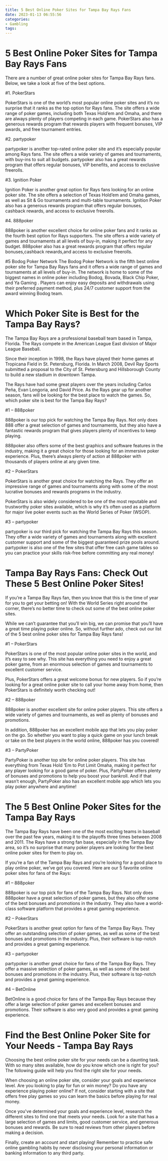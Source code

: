 ```yaml
---
title: 5 Best Online Poker Sites for Tampa Bay Rays Fans
date: 2023-01-13 06:55:56
categories:
- Gambling
tags:
---
```



#  5 Best Online Poker Sites for Tampa Bay Rays Fans

There are a number of great online poker sites for Tampa Bay Rays fans. Below, we take a look at five of the best options.

#1. PokerStars

PokerStars is one of the world’s most popular online poker sites and it’s no surprise that it ranks as the top option for Rays fans. The site offers a wide range of poker games, including both Texas Hold’em and Omaha, and there are always plenty of players competing in each game. PokerStars also has a generous rewards program that rewards players with frequent bonuses, VIP awards, and free tournament entries.

#2. partypoker

partypoker is another top-rated online poker site and it’s especially popular among Rays fans. The site offers a wide variety of games and tournaments, with buy-ins to suit all budgets. partypoker also has a great rewards program that offers regular bonuses, VIP benefits, and access to exclusive freerolls.

#3. Ignition Poker

Ignition Poker is another great option for Rays fans looking for an online poker site. The site offers a selection of Texas Hold’em and Omaha games, as well as Sit & Go tournaments and multi-table tournaments. Ignition Poker also has a generous rewards program that offers regular bonuses, cashback rewards, and access to exclusive freerolls.

#4. 888poker

888poker is another excellent choice for online poker fans and it ranks as the fourth best option for Rays supporters. The site offers a wide variety of games and tournaments at all levels of buy-in, making it perfect for any budget. 888poker also has a great rewards program that offers regular bonuses,cashback rewards,and access to exclusive freerolls.

#5 Bodog Poker Network
The Bodog Poker Network is the fifth best online poker site for Tampa Bay Rays fans and it offers a wide range of games and tournaments at all levels of buy-in. The network is home to some of the biggest names in online poker including Bodog, Bovada, Black Chip Poker, and Ya Gaming . Players can enjoy easy deposits and withdrawals using their preferred payment method, plus 24/7 customer support from the award winning Bodog team.

#  Which Poker Site is Best for the Tampa Bay Rays?

The Tampa Bay Rays are a professional baseball team based in Tampa, Florida. The Rays compete in the American League East division of Major League Baseball.

Since their inception in 1998, the Rays have played their home games at Tropicana Field in St. Petersburg, Florida. In March 2008, Devil Ray Sports submitted a proposal to the City of St. Petersburg and Hillsborough County to build a new stadium in downtown Tampa.

The Rays have had some great players over the years including Carlos Peña, Evan Longoria, and David Price. As the Rays gear up for another season, fans will be looking for the best place to watch the games. So, which poker site is best for the Tampa Bay Rays?

#1 – 888poker

888poker is our top pick for watching the Tampa Bay Rays. Not only does 888 offer a great selection of games and tournaments, but they also have a fantastic rewards program that gives players plenty of incentives to keep playing.

888poker also offers some of the best graphics and software features in the industry, making it a great choice for those looking for an immersive poker experience. Plus, there’s always plenty of action at 888poker with thousands of players online at any given time.

#2 – PokerStars

PokerStars is another great choice for watching the Rays. They offer an impressive range of games and tournaments along with some of the most lucrative bonuses and rewards programs in the industry.

PokerStars is also widely considered to be one of the most reputable and trustworthy poker sites available, which is why it’s often used as a platform for major live poker events such as the World Series of Poker (WSOP).

#3 – partypoker

partypoker is our third pick for watching the Tampa Bay Rays this season. They offer a wide variety of games and tournaments along with excellent customer support and some of the biggest guaranteed prize pools around. partypoker is also one of the few sites that offer free cash game tables so you can practice your skills risk-free before committing any real money!

#  Tampa Bay Rays Fans: Check Out These 5 Best Online Poker Sites!

If you’re a Tampa Bay Rays fan, then you know that this is the time of year for you to get your betting on! With the World Series right around the corner, there’s no better time to check out some of the best online poker sites.

While we can’t guarantee that you’ll win big, we can promise that you’ll have a great time playing poker online. So, without further ado, check out our list of the 5 best online poker sites for Tampa Bay Rays fans!

#1 – PokerStars

PokerStars is one of the most popular online poker sites in the world, and it’s easy to see why. This site has everything you need to enjoy a great poker game, from an enormous selection of games and tournaments to excellent customer service.

Plus, PokerStars offers a great welcome bonus for new players. So if you’re looking for a great online poker site to call your home away from home, then PokerStars is definitely worth checking out!

#2 – 888poker

888poker is another excellent site for online poker players. This site offers a wide variety of games and tournaments, as well as plenty of bonuses and promotions.

In addition, 888poker has an excellent mobile app that lets you play poker on the go. So whether you want to play a quick game on your lunch break or take on the best players in the world online, 888poker has you covered!

#3 – PartyPoker

PartyPoker is another top site for online poker players. This site has everything from Texas Hold ‘Em to Pot Limit Omaha, making it perfect for any player looking for a good game of poker. Plus, PartyPoker offers plenty of bonuses and promotions to help you boost your bankroll. And if that wasn’t enough, PartyPoker also has an excellent mobile app which lets you play poker anywhere and anytime!

#  The 5 Best Online Poker Sites for the Tampa Bay Rays

The Tampa Bay Rays have been one of the most exciting teams in baseball over the past few years, making it to the playoffs three times between 2008 and 2011. The Rays have a strong fan base, especially in the Tampa Bay area, so it’s no surprise that many poker players are looking for the best online poker sites for them to play on.

If you’re a fan of the Tampa Bay Rays and you’re looking for a good place to play online poker, we’ve got you covered. Here are our 5 favorite online poker sites for fans of the Rays:

#1 – 888poker

888poker is our top pick for fans of the Tampa Bay Rays. Not only does 888poker have a great selection of poker games, but they also offer some of the best bonuses and promotions in the industry. They also have a world-class software platform that provides a great gaming experience.

#2 – PokerStars

PokerStars is another great option for fans of the Tampa Bay Rays. They offer an outstanding selection of poker games, as well as some of the best bonuses and promotions in the industry. Plus, their software is top-notch and provides a great gaming experience.

#3 – partypoker

partypoker is another great choice for fans of the Tampa Bay Rays. They offer a massive selection of poker games, as well as some of the best bonuses and promotions in the industry. Plus, their software is top-notch and provides a great gaming experience.

#4 – BetOnline

BetOnline is a good choice for fans of the Tampa Bay Rays because they offer a large selection of poker games and excellent bonuses and promotions. Their software is also very good and provides a great gaming experience.

#  Find the Best Online Poker Site for Your Needs - Tampa Bay Rays

Choosing the best online poker site for your needs can be a daunting task. With so many sites available, how do you know which one is right for you? The following guide will help you find the right site for your needs.

When choosing an online poker site, consider your goals and experience level. Are you looking to play for fun or win money? Do you have any experience playing poker online? If not, consider starting with a site that offers free play games so you can learn the basics before playing for real money.

Once you've determined your goals and experience level, research the different sites to find one that meets your needs. Look for a site that has a large selection of games and limits, good customer service, and generous bonuses and rewards. Be sure to read reviews from other players before making a decision.

Finally, create an account and start playing! Remember to practice safe online gambling habits by never disclosing your personal information or banking information to any third party.